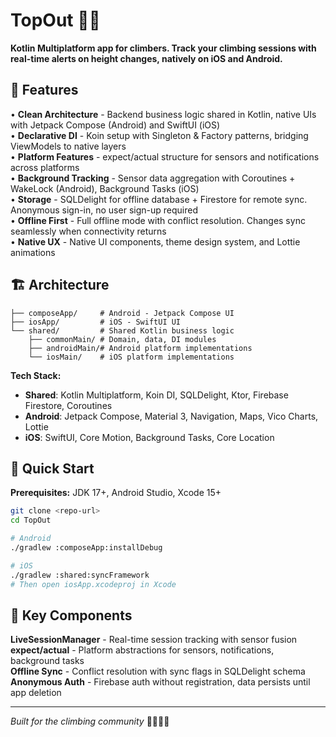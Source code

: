 # TopOut 🧗‍♂️

**Kotlin Multiplatform app for climbers. Track your climbing sessions with real-time alerts on height changes, natively on iOS and Android.**

## 🎯 Features

• **Clean Architecture** - Backend business logic shared in Kotlin, native UIs with Jetpack Compose (Android) and SwiftUI (iOS)  
• **Declarative DI** - Koin setup with Singleton & Factory patterns, bridging ViewModels to native layers  
• **Platform Features** - expect/actual structure for sensors and notifications across platforms  
• **Background Tracking** - Sensor data aggregation with Coroutines + WakeLock (Android), Background Tasks (iOS)  
• **Storage** - SQLDelight for offline database + Firestore for remote sync. Anonymous sign-in, no user sign-up required  
• **Offline First** - Full offline mode with conflict resolution. Changes sync seamlessly when connectivity returns  
• **Native UX** - Native UI components, theme design system, and Lottie animations  

## 🏗️ Architecture

```
├── composeApp/     # Android - Jetpack Compose UI
├── iosApp/         # iOS - SwiftUI UI  
└── shared/         # Shared Kotlin business logic
    ├── commonMain/ # Domain, data, DI modules
    ├── androidMain/# Android platform implementations
    └── iosMain/    # iOS platform implementations
```

**Tech Stack:**
- **Shared**: Kotlin Multiplatform, Koin DI, SQLDelight, Ktor, Firebase Firestore, Coroutines
- **Android**: Jetpack Compose, Material 3, Navigation, Maps, Vico Charts, Lottie
- **iOS**: SwiftUI, Core Motion, Background Tasks, Core Location

## 🚀 Quick Start

**Prerequisites:** JDK 17+, Android Studio, Xcode 15+

```bash
git clone <repo-url>
cd TopOut

# Android
./gradlew :composeApp:installDebug

# iOS  
./gradlew :shared:syncFramework
# Then open iosApp.xcodeproj in Xcode
```

## 📱 Key Components

**LiveSessionManager** - Real-time session tracking with sensor fusion  
**expect/actual** - Platform abstractions for sensors, notifications, background tasks  
**Offline Sync** - Conflict resolution with sync flags in SQLDelight schema  
**Anonymous Auth** - Firebase auth without registration, data persists until app deletion  

---

*Built for the climbing community* 🧗‍♀️🧗‍♂️
